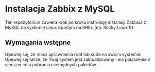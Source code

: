 # Instalacja Zabbix z MySQL

Ten repozytorium zawiera krok po kroku instrukcję instalacji Zabbixa z MySQL na systemie Linux opartym na RHEL (np. Rocky Linux 9).

## Wymagania wstępne

Upewnij się, że masz uprawnienia root lub sudo na swoim systemie. Upewnij się także, że Twój system jest zaktualizowany i ma połączenie z siecią w celu pobrania niezbędnych pakietów.

